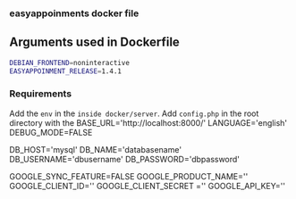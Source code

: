 ### easyappoinments docker file

## Arguments used in Dockerfile

```bash
DEBIAN_FRONTEND=noninteractive
EASYAPPOINMENT_RELEASE=1.4.1
```

### Requirements

Add the `env` in the `inside docker/server`.
Add `config.php` in the root directory with the
BASE_URL='http://localhost:8000/'
LANGUAGE='english'
DEBUG_MODE=FALSE

DB_HOST='mysql'
DB_NAME='databasename'
DB_USERNAME='dbusername'
DB_PASSWORD='dbpassword'

GOOGLE_SYNC_FEATURE=FALSE
GOOGLE_PRODUCT_NAME=''
GOOGLE_CLIENT_ID=''
GOOGLE_CLIENT_SECRET =''
GOOGLE_API_KEY=''
